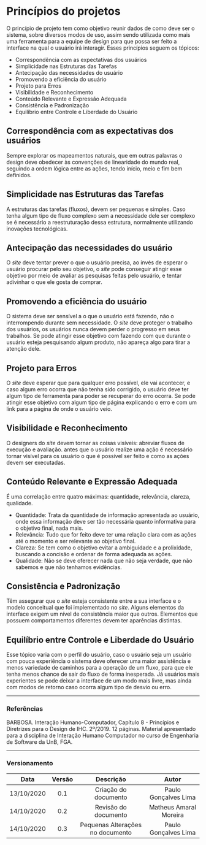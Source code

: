 # Princípios do projetos
 
O princípio de projeto tem como objetivo reunir dados de como deve ser o sistema, sobre diversos modos de uso, assim sendo utilizada como mais uma ferramenta para a equipe de design para que possa ser feito a interface na qual o usuário irá interagir. Esses princípios seguem os tópicos:
 * Correspondência com as expectativas dos usuários
 * Simplicidade nas Estruturas das Tarefas
 * Antecipação das necessidades do usuário
 * Promovendo a eficiência do usuário
 * Projeto para Erros
 * Visibilidade e Reconhecimento
 * Conteúdo Relevante e Expressão Adequada
 * Consistência e Padronização
 * Equilíbrio entre Controle e Liberdade do Usuário


## Correspondência com as expectativas dos usuários

Sempre explorar os mapeamentos naturais, que em outras palavras o design deve obedecer às convenções de linearidade do mundo real, seguindo a ordem lógica entre as ações, tendo início, meio e fim bem definidos.
 
## Simplicidade nas Estruturas das Tarefas
 
A estruturas das tarefas (fluxos), devem ser pequenas e simples. Caso tenha algum tipo de fluxo complexo sem a necessidade dele ser complexo se é necessário a reestruturação dessa estrutura, normalmente utilizando inovações tecnológicas.

## Antecipação das necessidades do usuário 
 
O *site* deve tentar prever o que o usuário precisa, ao invés de esperar o usuário procurar pelo seu objetivo, o *site* pode conseguir atingir esse objetivo por meio de avaliar as pesquisas feitas pelo usuário, e tentar adivinhar o que ele gosta de comprar. 
 
## Promovendo a eficiência do usuário
 
O sistema deve ser sensível a o que o usuário está fazendo, não o interrompendo durante sem necessidade. O *site* deve proteger o trabalho dos usuários, os usuários nunca devem perder o progresso em seus trabalhos. Se pode atingir esse objetivo com fazendo com que durante o usuário esteja pesquisando algum produto, não apareça algo para tirar a atenção dele.

## Projeto para Erros
 
O *site* deve esperar que para qualquer erro possível, ele vai acontecer, e caso algum erro ocorra que não tenha sido corrigido, o usuário deve ter algum tipo de ferramenta para poder se recuperar do erro ocorra. Se pode atingir esse objetivo com algum tipo de página explicando o erro e com um link para a página de onde o usuário veio.

## Visibilidade e Reconhecimento
 
O designers do *site* devem tornar as coisas visíveis: abreviar fluxos de execução e avaliação. antes que o usuário realize uma ação é necessário tornar visível para os usuário o que é possível ser feito e como as ações devem ser executadas.

## Conteúdo Relevante e Expressão Adequada
 
É uma correlação entre quatro máximas: quantidade, relevância, clareza, qualidade. 
  * Quantidade: Trata da quantidade de informação apresentada ao usuário, onde essa informação deve ser tão necessária quanto informativa para o objetivo final, nada mais.
  * Relevância: Tudo que for feito deve ter uma relação clara com as ações até o momento e ser relevante ao objetivo final.
  * Clareza: Se tem como o objetivo evitar a ambiguidade e a prolixidade, buscando a concisão e ordenar de forma adequada as ações.
  * Qualidade: Não se deve oferecer nada que não seja verdade, que não sabemos e que não tenhamos evidências.
 
## Consistência e Padronização
 
Têm assegurar que o *site* esteja consistente entre a sua interface e o modelo conceitual que foi implementado no *site*. 
Alguns elementos da interface exigem um nível de consistência maior que outros.
Elementos que possuem comportamentos diferentes devem ter aparências distintas.
 
## Equilíbrio entre Controle e Liberdade do Usuário
 
Esse tópico varia com o perfil do usuário, caso o usuário seja um usuário com pouca experiência o sistema deve oferecer uma maior assistência e menos variedade de caminhos para a operação de um fluxo, para que ele tenha menos chance de sair do fluxo de forma inesperada. Já usuários mais experientes se pode deixar a interface de um modo mais livre, mas ainda com modos de retorno caso ocorra algum tipo de desvio ou erro.
 

---
 
### Referências
 
BARBOSA. Interação Humano-Computador, Capítulo 8 - Princípios e Diretrizes para o Design de IHC. 2º/2019. 12 páginas. Material apresentado para a disciplina de Interação Humano Computador no curso de Engenharia de Software da UnB, FGA.

---

### Versionamento

|Data|Versão|Descrição|Autor|
|:-:|:-:|:-:|:-:|
|13/10/2020|0.1|Criação do documento|Paulo Gonçalves Lima|
|14/10/2020|0.2|Revisão do documento|Matheus Amaral Moreira|
|14/10/2020|0.3|Pequenas Alterações no documento|Paulo Gonçalves Lima|
